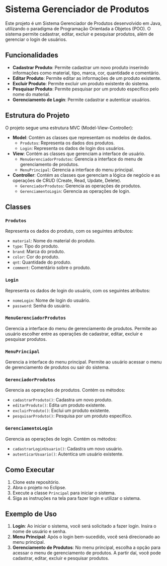 
# Sistema Gerenciador de Produtos

Este projeto é um Sistema Gerenciador de Produtos desenvolvido em Java, utilizando o paradigma de Programação Orientada a Objetos (POO). O sistema permite cadastrar, editar, excluir e pesquisar produtos, além de gerenciar o login de usuários.

## Funcionalidades

- **Cadastrar Produto**: Permite cadastrar um novo produto inserindo informações como material, tipo, marca, cor, quantidade e comentário.
- **Editar Produto**: Permite editar as informações de um produto existente.
- **Excluir Produto**: Permite excluir um produto existente do sistema.
- **Pesquisar Produto**: Permite pesquisar por um produto específico pelo nome do material.
- **Gerenciamento de Login**: Permite cadastrar e autenticar usuários.

## Estrutura do Projeto

O projeto segue uma estrutura MVC (Model-View-Controller):

- **Model**: Contém as classes que representam os modelos de dados.
  - `Produtos`: Representa os dados dos produtos.
  - `Login`: Representa os dados de login dos usuários.
- **View**: Contém as classes que gerenciam a interface de usuário.
  - `MenuGerenciadorProdutos`: Gerencia a interface do menu de gerenciamento de produtos.
  - `MenuPrincipal`: Gerencia a interface do menu principal.
- **Controller**: Contém as classes que gerenciam a lógica de negócio e as operações de CRUD (Create, Read, Update, Delete).
  - `GerenciadorProdutos`: Gerencia as operações de produtos.
  - `GerenciamentoLogin`: Gerencia as operações de login.

## Classes

### `Produtos`

Representa os dados do produto, com os seguintes atributos:

- `material`: Nome do material do produto.
- `type`: Tipo do produto.
- `brand`: Marca do produto.
- `color`: Cor do produto.
- `qnt`: Quantidade do produto.
- `comment`: Comentário sobre o produto.

### `Login`

Representa os dados de login do usuário, com os seguintes atributos:

- `nomeLogin`: Nome de login do usuário.
- `password`: Senha do usuário.

### `MenuGerenciadorProdutos`

Gerencia a interface do menu de gerenciamento de produtos. Permite ao usuário escolher entre as operações de cadastrar, editar, excluir e pesquisar produtos.

### `MenuPrincipal`

Gerencia a interface do menu principal. Permite ao usuário acessar o menu de gerenciamento de produtos ou sair do sistema.

### `GerenciadorProdutos`

Gerencia as operações de produtos. Contém os métodos:

- `cadastrarProduto()`: Cadastra um novo produto.
- `editarProduto()`: Edita um produto existente.
- `excluirProduto()`: Exclui um produto existente.
- `pesquisarProduto()`: Pesquisa por um produto específico.

### `GerenciamentoLogin`

Gerencia as operações de login. Contém os métodos:

- `cadastrarLoginUsuario()`: Cadastra um novo usuário.
- `autenticarUsuario()`: Autentica um usuário existente.

## Como Executar

1. Clone este repositório.
2. Abra o projeto no Eclipse.
3. Execute a classe `Principal` para iniciar o sistema.
4. Siga as instruções na tela para fazer login e utilizar o sistema.

## Exemplo de Uso

1. **Login**: Ao iniciar o sistema, você será solicitado a fazer login. Insira o nome de usuário e senha.
2. **Menu Principal**: Após o login bem-sucedido, você será direcionado ao menu principal.
3. **Gerenciamento de Produtos**: No menu principal, escolha a opção para acessar o menu de gerenciamento de produtos. A partir daí, você pode cadastrar, editar, excluir e pesquisar produtos.
